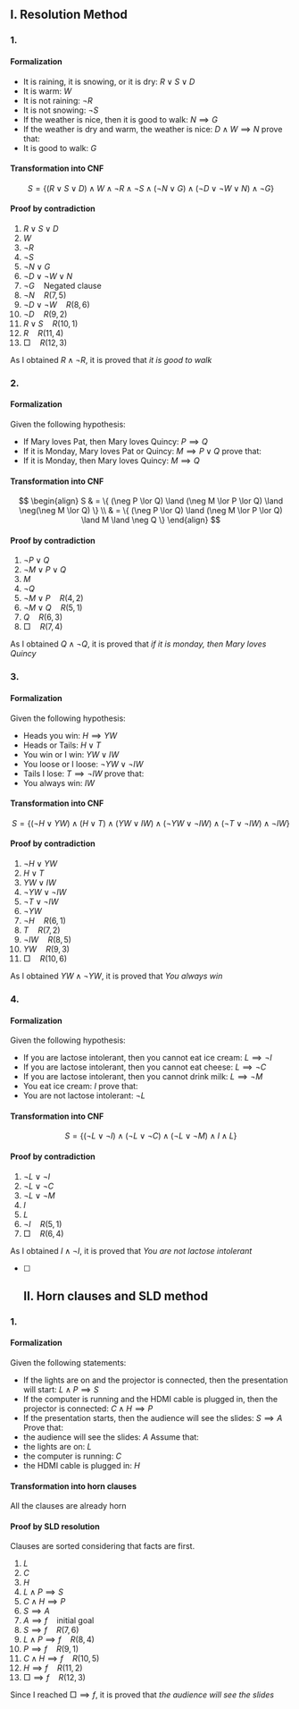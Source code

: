 
## I. Resolution Method
### 1.

#### Formalization

 - It is raining, it is snowing, or it is dry: $R \lor S \lor D$
 - It is warm: $W$
 - It is not raining: $\neg R$
 - It is not snowing: $\neg S$
 - If the weather is nice, then it is good to walk: $N \implies G$
 - If the weather is dry and warm, the weather is nice: $D \land W \implies N$
prove that:
- It is good to walk: $G$

#### Transformation into CNF

$$
S = \{ (R \lor S \lor D) \land W \land  \neg R \land \neg S \land (\neg N \lor G) \land (\neg D \lor \neg W \lor N) \land \neg G  \}
$$

#### Proof by contradiction

1. $R \lor S \lor D$
2. $W$
3. $\neg R$
4. $\neg S$
5. $\neg N \lor G$
6. $\neg D \lor \neg W \lor N$
7. $\neg G \quad \text{Negated clause}$
8. $\neg N \quad R(7,5)$
9. $\neg D \lor \neg W \quad R(8, 6)$
10. $\neg D \quad R(9,2)$
11. $R \lor S \quad R(10,1)$
12. $R \quad R(11, 4)$
13. $\Box \quad R(12, 3)$

As I obtained $R \land \neg R$, it is proved that *it is good to walk*

### 2.

#### Formalization

 Given the following hypothesis:
 - If Mary loves Pat, then Mary loves Quincy: $P \implies Q$
 - If it is Monday, Mary loves Pat or Quincy: $M \implies P \lor Q$
prove that:
- If it is Monday, then Mary loves Quincy: $M \implies Q$

#### Transformation into CNF

$$
\begin{align}
S & = \{ (\neg P \lor Q) \land (\neg M \lor P \lor Q) \land \neg(\neg M \lor Q) \} \\
  & = \{ (\neg P \lor Q) \land (\neg M \lor P \lor Q) \land M \land \neg Q \}
\end{align}
$$

#### Proof by contradiction

1. $\neg P \lor Q$
2. $\neg M \lor P \lor Q$
3. $M$
4. $\neg Q$
5. $\neg M \lor P \quad R(4,2)$
6. $\neg M \lor Q \quad R(5, 1)$
7. $Q \quad R(6, 3)$
8. $\Box \quad R(7,4)$

As I obtained $Q \land \neg Q$, it is proved that *if it is monday, then Mary loves Quincy*

### 3.

#### Formalization

Given the following hypothesis:
- Heads you win: $H \implies YW$
- Heads or Tails: $H \lor T$
- You win or I win: $YW \lor IW$
- You loose or I loose: $\neg YW \lor \neg IW$ 
- Tails I lose: $T \implies \neg IW$
prove that:
- You always win: $IW$

#### Transformation into CNF

$$
S = \{ (\neg H \lor YW) \land (H \lor T) \land (YW \lor IW) \land (\neg YW \lor \neg IW) \land (\neg T \lor \neg IW) \land \neg IW \}
$$

#### Proof by contradiction

1. $\neg H \lor YW$
2. $H \lor T$
3. $YW \lor IW$
4. $\neg YW \lor \neg IW$
5. $\neg T \lor \neg IW$
6. $\neg YW$
7. $\neg H \quad R(6, 1)$
8. $T \quad R(7,2)$
9. $\neg IW \quad R(8,5)$
10. $YW \quad R(9,3)$
11. $\Box \quad R(10, 6)$

As I obtained $YW \land \neg YW$, it is proved that *You always win*


### 4.
#### Formalization

Given the following hypothesis:
- If you are lactose intolerant, then you cannot eat ice cream: $L \implies \neg I$
- If you are lactose intolerant, then you cannot eat cheese: $L \implies \neg C$
- If you are lactose intolerant, then you cannot drink milk: $L \implies \neg M$
- You eat ice cream: $I$
prove that:
- You are not lactose intolerant: $\neg L$

#### Transformation into CNF

$$
S = \{ (\neg L \lor \neg I) \land (\neg L \lor \neg C) \land (\neg L \lor \neg M) \land I \land L \}
$$

#### Proof by contradiction

1. $\neg L \lor \neg I$
2. $\neg L \lor \neg C$
3. $\neg L \lor \neg M$
4. $I$
5. $L$
6. $\neg I \quad R(5, 1)$
7. $\Box \quad R(6, 4)$

As I obtained $I \land \neg I$, it is proved that *You are not lactose intolerant*

- [ ] ## II. Horn clauses and SLD method
### 1.

#### Formalization

Given the following statements: 
- If the lights are on and the projector is connected, then the presentation will start: $L \land P \implies S$
- If the computer is running and the HDMI cable is plugged in, then the projector is connected: $C \land H \implies P$
- If the presentation starts, then the audience will see the slides: $S \implies A$ 
Prove that: 
- the audience will see the slides: $A$
Assume that:
- the lights are on: $L$
- the computer is running: $C$
- the HDMI cable is plugged in: $H$

#### Transformation into horn clauses

All the clauses are already horn 

#### Proof by SLD resolution

Clauses are sorted considering that facts are first.

1. $L$
2. $C$
3. $H$
4. $L \land P \implies S$
5. $C \land H \implies P$
6. $S \implies A$
7. $A \implies f \quad \text{initial goal}$
8. $S \implies f \quad R(7, 6)$
9. $L \land P \implies f \quad R(8,4)$
10. $P \implies f \quad R(9,1)$
11. $C \land H \implies f \quad R(10, 5)$
12. $H \implies f \quad R(11, 2)$
13. $\Box \implies f \quad R(12, 3)$

Since I reached $\Box \implies f$, it is proved that *the audience will see the slides*

